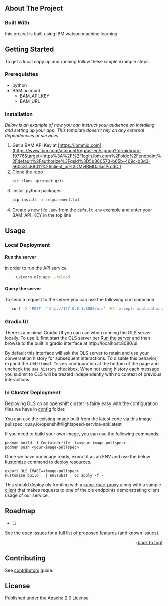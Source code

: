 
<!-- PROJECT LOGO -->



<!-- ABOUT THE PROJECT -->
## About The Project




### Built With
this project is built using IBM watson machine learning 



<!-- GETTING STARTED -->
## Getting Started

To get a local copy up and running follow these simple example steps.

### Prerequisites


* python 
* BAM account 
    - BAM_API_KEY
    - BAM_URL

### Installation

_Below is an example of how you can instruct your audience on installing and setting up your app. This template doesn't rely on any external dependencies or services._

1. Get a BAM API Key at [https://ibmmid.com](https://www.ibm.com/account/reg/us-en/signup?formid=urx-19776&target=https%3A%2F%2Flogin.ibm.com%2Foidc%2Fendpoint%2Fdefault%2Fauthorize%3FqsId%3D5b380573-b65b-469c-b3d3-e60c31c89011%26client_id%3DMyIBMDallasProdCI)
2. Clone the repo
   ```sh
   git clone <project gti>
   ```
3. Install python packages
   ```sh
   pip install -r requirement.txt
   ```
4. Create a new file `.env` from the `default.env` example and enter your BAM_API_KEY in the top line

<!-- USAGE EXAMPLES -->
## Usage

### Local Deployment

#### Run the server
in order to run the API service  
   ```sh
        uvicorn ols:app --reload
   ```

#### Query the server

To send a request to the server you can use the following curl command:
   ```sh
      curl -X 'POST' 'http://127.0.0.1:8080/ols' -H2 'accept: application/json' -H 'Content-Type: application/json' -d '{"query": "write a deployment yaml for the mongodb image"}'
   ```

### Gradio UI

There is a minimal Gradio UI you can use when running the OLS server locally.  To use it, first start the OLS server per [Run the server](#run-the-server) and then browse to the built in gradio interface at http://localhost:8080/ui

By default this interface will ask the OLS server to retain and use your conversation history for subsequent interactions.  To disable this behavior, expand the `Additional Inputs` configuration at the bottom of the page and uncheck the `Use history` checkbox.  When not using history each message you submit to OLS will be treated independently with no context of previous interactions.

### In Cluster Deployment
Deploying OLS on an openshift cluster is fairly easy with the configuration files we have in [config](./config) folder.

You can use the existing image built from the latest code via this image pullspec: quay.io/openshift/lightspeed-service-api:latest

If you need to build your own image, you can use the following commands:

```
podman build -f Containerfile -t=<your-image-pullspec> .
podman push <your-image-pullspec>
```

Once we have our image ready, export it as an ENV and use the below [kustomize](https://kustomize.io/) command to deploy resources.
```
export OLS_IMAGE=<image-pullspec>
kustomize build . | envsubst | oc apply -f -
``` 
This should deploy ols fronting with a [kube-rbac-proxy](https://github.com/brancz/kube-rbac-proxy) along with a sample [client](./config/ols-client-test.yaml) that makes requests to one of the ols endpoints demonstrating client usage of our service.

<!-- ROADMAP -->
## Roadmap

- [ ] 


See the [open issues](https://github.com/othneildrew/Best-README-Template/issues) for a full list of proposed features (and known issues).

<p align="right">(<a href="#readme-top">back to top</a>)</p>



<!-- CONTRIBUTING -->
## Contributing

See [contributors](CONTRIBUTING.md) guide.


<!-- LICENSE -->
## License
Published under the Apache 2.0 License
